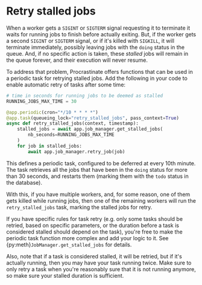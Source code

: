 # Retry stalled jobs

When a worker gets a `SIGINT` or `SIGTERM` signal requesting it to terminate it
waits for running jobs to finish before actually exiting. But, if the worker gets
a second `SIGINT` or `SIGTERM` signal, or if it's killed with `SIGKILL`, it will
terminate immediately, possibly leaving jobs with the `doing` status in the queue.
And, if no specific action is taken, these *stalled* jobs will remain in the queue
forever, and their execution will never resume.

To address that problem, Procrastinate offers functions that can be used in a periodic
task for retrying stalled jobs. Add the following in your code to enable automatic retry
of tasks after some time:

```python
# time in seconds for running jobs to be deemed as stalled
RUNNING_JOBS_MAX_TIME = 30

@app.periodic(cron="*/10 * * * *")
@app.task(queueing_lock="retry_stalled_jobs", pass_context=True)
async def retry_stalled_jobs(context, timestamp):
    stalled_jobs = await app.job_manager.get_stalled_jobs(
        nb_seconds=RUNNING_JOBS_MAX_TIME
    )
    for job in stalled_jobs:
        await app.job_manager.retry_job(job)
```

This defines a periodic task, configured to be deferred at every 10th minute. The task
retrieves all the jobs that have been in the `doing` status for more than
30 seconds, and restarts them (marking them with the `todo` status in the database).

With this, if you have multiple workers, and, for some reason, one of them gets killed
while running jobs, then one of the remaining workers will run the
`retry_stalled_jobs` task, marking the stalled jobs for retry.

If you have specific rules for task retry (e.g. only some tasks should be retried, based
on specific parameters, or the duration before a task is considered stalled should
depend on the task), you're free to make the periodic task function more complex and add
your logic to it. See {py:meth}`JobManager.get_stalled_jobs` for details.

Also, note that if a task is considered stalled, it will be retried, but if it's
actually running, then you may have your task running twice. Make sure to only retry
a task when you're reasonably sure that it is not running anymore, so make sure your
stalled duration is sufficient.
